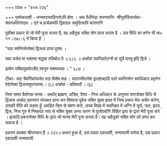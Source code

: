 +++
title = "४०७ २३६"

+++
एवमेकादशी - जन्माष्टम्यादिगतोऽपि ज्ञेयः । अथ वैधीभेदाः शरणापत्ति- श्रीगुर्वादिसत्सेवा-श्रवणकीर्तनादयः । एते च प्रत्येकमपि द्विवादयः समुदित्यापि कारणानि 

पूर्वोक्त प्रकार से जो मेरी पूजा करता है, वह अहैतुक भक्ति योग प्राप्त करता है । उस विधि का वर्णन भी भा० ११।२७८-६ में किया है । 

"यदा स्वनिगमेनोक्तं द्विजत्वं प्राप्य पुरुषः । 

यथा यजेत मां भक्तया श्रद्धया तन्निबोध मे ॥ ६८६ ॥ अर्चायां स्थण्डिलेऽग्नौ वा सूर्ये वाप्सु हृदि द्विजे । 

द्रव्येण भक्तियुक्तोऽर्चेत् स्वगुरु माममायया । " ६८७ । 

टीका- यदा त्रैवर्णिकोयजेत तदा विशेष माह । यदागर्भीष्टमेश द्वादशाब्दादि वाले स्वनिगमेन स्वाधिकार प्रवृत्तेन वेदेनोक्तं द्विजत्वमुपनयनम् । (८) अर्चायां - प्रतिमादौ । (६) 

जिस समय वैर्वाणक मानव - अर्थात् ब्राह्मण, क्षत्रिय, वैश्य - निज अधिकार के अनुरूप शास्त्रोक्त विधि से द्विजत्व अर्थात् उपनयन संस्कार प्राप्त कर विश्वास पूर्वक भक्ति युक्त हृदय में जिस प्रकार मेरा अर्चन करेगा, उसकी रीति को कहता हूँः अवहित चित्त से श्रवण करो, अच्च विग्रह में स्थण्डिल में अग्नि में सूर्य, जल, हृदय, द्विज, निज गुरु में निष्कपट भाव से भक्ति युक्त अन्तः करण से पूजोपयोगि विहित द्रव्य के द्वारा मेरी पूजा करे । इत्यादि प्रकरणोक्त विधि के द्वारा जो मानव मेरी पूजा करता है। वह अहैतुको भक्ति योग को प्राप्त कर सकता है । 

प्रकरण प्रवक्ता श्रीभगवान् हैं ॥ २३५॥ कथन हुआ है, उस प्रकार एकादशी, जन्माष्टमी वर्त्तव्य है, उस प्रकार एकादशी जन्माष्टमी 
